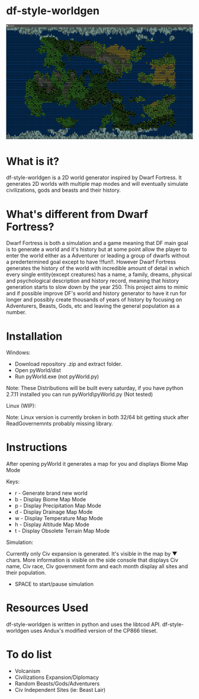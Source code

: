 # df-style-worldgen

![alt text](/Screenshots/1.png "Screenshots")

# What is it?

df-style-worldgen is a 2D world generator inspired by Dwarf Fortress. It generates 2D worlds with multiple map modes and will eventually simulate civilizations, gods and beasts and their history.

# What's different from Dwarf Fortress?

Dwarf Fortress is both a simulation and a game meaning that DF main goal is to generate a world and it's history but at some point allow the player to enter the world either as a Adventurer or leading a group of dwarfs without a predertermined goal except to have !!fun!!. However Dwarf Fortress generates the history of the world with incredible amount of detail in which every single entity(except creatures) has a name, a family, dreams, physical and psychological description and history record, meaning that history generation starts to slow down by the year 250. This project aims to mimic and if possible improve DF's world and history generator to have it run for longer and possibly create thousands of years of history by focusing on Adventurers, Beasts, Gods, etc and leaving the general population as a number.

# Installation

Windows:

- Download repository .zip and extract folder.
- Open pyWorld/dist
- Run pyWorld.exe (not pyWorld.py)

Note: These Distributions will be built every saturday, if you have python 2.7.11 installed you can run pyWorld\pyWorld.py (Not tested)

Linux (WIP):

Note: Linux version is currently broken in both 32/64 bit getting stuck after ReadGovernemnts probably missing library.

# Instructions

After opening pyWorld it generates a map for you and displays Biome Map Mode

Keys:

- r - Generate brand new world
- b - Display Biome Map Mode
- p - Display Precipitation Map Mode
- d - Display Drainage Map Mode
- w - Display Temperature Map Mode
- h - Display Altitude Map Mode
- t - Display Obsolete Terrain Map Mode

Simulation:

Currently only Civ expansion is generated. It's visible in the map by ▼ chars. More information is visible on the side console that displays Civ name, Civ race, Civ government form and each month display all sites and their population.

- SPACE to start/pause simulation

# Resources Used

df-style-worldgen is written in python and uses the libtcod API. df-style-worldgen uses Andux's modified version of the CP866 tileset.

# To do list

- Volcanism 
- Civilizations Expansion/Diplomacy
- Random Beasts/Gods/Adventurers
- Civ Independent Sites (ie: Beast Lair)
